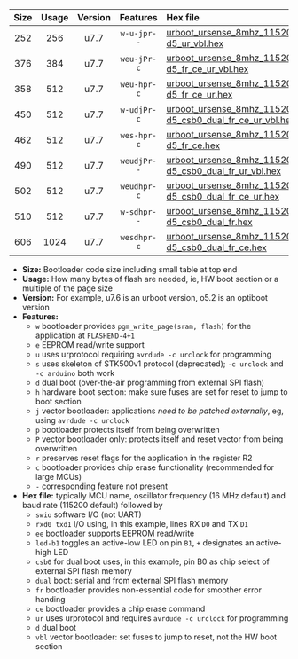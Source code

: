 |Size|Usage|Version|Features|Hex file|
|:-:|:-:|:-:|:-:|:--|
|252|256|u7.7|`w-u-jpr--`|[urboot_ursense_8mhz_115200bps_swio_rxd0_txd1_led-d5_ur_vbl.hex](https://raw.githubusercontent.com/stefanrueger/urboot.hex/main/boards/ursense/fcpu_8mhz/115200_bps/urboot_ursense_8mhz_115200bps_swio_rxd0_txd1_led-d5_ur_vbl.hex)|
|376|384|u7.7|`weu-jPr-c`|[urboot_ursense_8mhz_115200bps_swio_rxd0_txd1_ee_led-d5_fr_ce_ur_vbl.hex](https://raw.githubusercontent.com/stefanrueger/urboot.hex/main/boards/ursense/fcpu_8mhz/115200_bps/urboot_ursense_8mhz_115200bps_swio_rxd0_txd1_ee_led-d5_fr_ce_ur_vbl.hex)|
|358|512|u7.7|`weu-hpr-c`|[urboot_ursense_8mhz_115200bps_swio_rxd0_txd1_ee_led-d5_fr_ce_ur.hex](https://raw.githubusercontent.com/stefanrueger/urboot.hex/main/boards/ursense/fcpu_8mhz/115200_bps/urboot_ursense_8mhz_115200bps_swio_rxd0_txd1_ee_led-d5_fr_ce_ur.hex)|
|450|512|u7.7|`w-udjPr-c`|[urboot_ursense_8mhz_115200bps_swio_rxd0_txd1_led-d5_csb0_dual_fr_ce_ur_vbl.hex](https://raw.githubusercontent.com/stefanrueger/urboot.hex/main/boards/ursense/fcpu_8mhz/115200_bps/urboot_ursense_8mhz_115200bps_swio_rxd0_txd1_led-d5_csb0_dual_fr_ce_ur_vbl.hex)|
|462|512|u7.7|`wes-hpr-c`|[urboot_ursense_8mhz_115200bps_swio_rxd0_txd1_ee_led-d5_fr_ce.hex](https://raw.githubusercontent.com/stefanrueger/urboot.hex/main/boards/ursense/fcpu_8mhz/115200_bps/urboot_ursense_8mhz_115200bps_swio_rxd0_txd1_ee_led-d5_fr_ce.hex)|
|490|512|u7.7|`weudjPr--`|[urboot_ursense_8mhz_115200bps_swio_rxd0_txd1_ee_led-d5_csb0_dual_fr_ur_vbl.hex](https://raw.githubusercontent.com/stefanrueger/urboot.hex/main/boards/ursense/fcpu_8mhz/115200_bps/urboot_ursense_8mhz_115200bps_swio_rxd0_txd1_ee_led-d5_csb0_dual_fr_ur_vbl.hex)|
|502|512|u7.7|`weudhpr-c`|[urboot_ursense_8mhz_115200bps_swio_rxd0_txd1_ee_led-d5_csb0_dual_fr_ce_ur.hex](https://raw.githubusercontent.com/stefanrueger/urboot.hex/main/boards/ursense/fcpu_8mhz/115200_bps/urboot_ursense_8mhz_115200bps_swio_rxd0_txd1_ee_led-d5_csb0_dual_fr_ce_ur.hex)|
|510|512|u7.7|`w-sdhpr--`|[urboot_ursense_8mhz_115200bps_swio_rxd0_txd1_led-d5_csb0_dual_fr.hex](https://raw.githubusercontent.com/stefanrueger/urboot.hex/main/boards/ursense/fcpu_8mhz/115200_bps/urboot_ursense_8mhz_115200bps_swio_rxd0_txd1_led-d5_csb0_dual_fr.hex)|
|606|1024|u7.7|`wesdhpr-c`|[urboot_ursense_8mhz_115200bps_swio_rxd0_txd1_ee_led-d5_csb0_dual_fr_ce.hex](https://raw.githubusercontent.com/stefanrueger/urboot.hex/main/boards/ursense/fcpu_8mhz/115200_bps/urboot_ursense_8mhz_115200bps_swio_rxd0_txd1_ee_led-d5_csb0_dual_fr_ce.hex)|

- **Size:** Bootloader code size including small table at top end
- **Usage:** How many bytes of flash are needed, ie, HW boot section or a multiple of the page size
- **Version:** For example, u7.6 is an urboot version, o5.2 is an optiboot version
- **Features:**
  + `w` bootloader provides `pgm_write_page(sram, flash)` for the application at `FLASHEND-4+1`
  + `e` EEPROM read/write support
  + `u` uses urprotocol requiring `avrdude -c urclock` for programming
  + `s` uses skeleton of STK500v1 protocol (deprecated); `-c urclock` and `-c arduino` both work
  + `d` dual boot (over-the-air programming from external SPI flash)
  + `h` hardware boot section: make sure fuses are set for reset to jump to boot section
  + `j` vector bootloader: applications *need to be patched externally*, eg, using `avrdude -c urclock`
  + `p` bootloader protects itself from being overwritten
  + `P` vector bootloader only: protects itself and reset vector from being overwritten
  + `r` preserves reset flags for the application in the register R2
  + `c` bootloader provides chip erase functionality (recommended for large MCUs)
  + `-` corresponding feature not present
- **Hex file:** typically MCU name, oscillator frequency (16 MHz default) and baud rate (115200 default) followed by
  + `swio` software I/O (not UART)
  + `rxd0 txd1` I/O using, in this example, lines RX `D0` and TX `D1`
  + `ee` bootloader supports EEPROM read/write
  + `led-b1` toggles an active-low LED on pin `B1`, `+` designates an active-high LED
  + `csb0` for dual boot uses, in this example, pin B0 as chip select of external SPI flash memory
  + `dual` boot: serial and from external SPI flash memory
  + `fr` bootloader provides non-essential code for smoother error handing
  + `ce` bootloader provides a chip erase command
  + `ur` uses urprotocol and requires `avrdude -c urclock` for programming
  + `d` dual boot
  + `vbl` vector bootloader: set fuses to jump to reset, not the HW boot section
